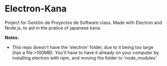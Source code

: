 # Electron-Kana

Project for Gestión de Proyectos de Software class. Made with Electron and Node.js, to aid in the pratice of japanese kana.

**Notes:**
- This repo doesn't have the 'electron' folder, due to it being too large (has a file >100MB). You'll have to have it already on your computer by installing electron with npm, and moving the folder to 'node_modules'
